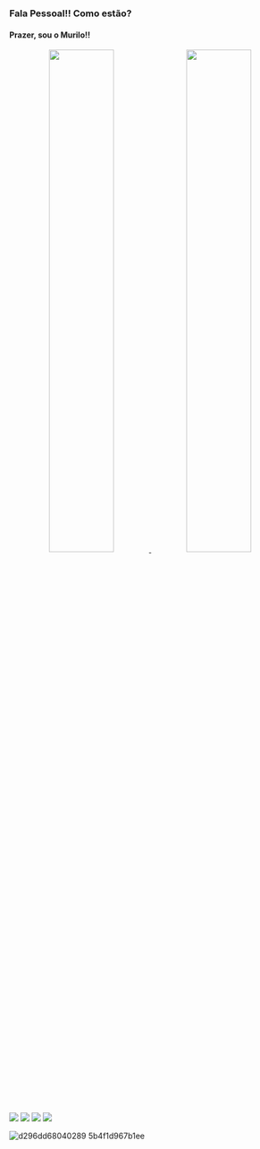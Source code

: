 ### Fala Pessoal!! Como estão?
#### Prazer, sou o Murilo!!


<div align="center">
  <a href="https://github.com/MuriloLemeP">
  <img width="48%"  src="https://github-readme-stats.vercel.app/api?username=MuriloLemeP&show_icons=true&theme=dark&include_all_commits=true&count_private=true"/>
  <img width="48%"  src="https://github-readme-stats.vercel.app/api/top-langs/?username=MuriloLemeP&layout=compact&langs_count=7&theme=dark"/>
</div>
  
## 
  
 
<div> 
 <a href="https://instagram.com/omurilx" target="_blank"><img src="https://img.shields.io/badge/-Instagram-%23E4405F?style=for-the-badge&logo=instagram&logoColor=white" target="_blank"></a>
 <a href="https://www.twitch.tv/omurilx" target="_blank"><img src="https://img.shields.io/badge/Twitch-9146FF?style=for-the-badge&logo=twitch&logoColor=white" target="_blank"></a>
 <a href="https://twitter.com/oMurilx_" target="_blank"><img src="https://img.shields.io/badge/Twitter-1DA1F2?style=for-the-badge&logo=twitter&logoColor=white"></a>
 <a href="https://www.linkedin.com/in/murilo-leme-477899228/" target="_blank"><img src="https://img.shields.io/badge/-LinkedIn-%230077B5?style=for-the-badge&logo=linkedin&logoColor=white" target="_blank"></a> 
</div>

 ![d296dd68040289 5b4f1d967b1ee](https://user-images.githubusercontent.com/101067038/180669196-46579667-d566-4a04-a429-2d61120c45d2.gif)
